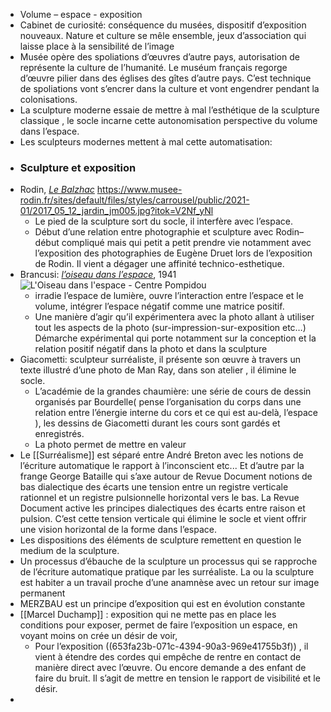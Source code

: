 - Volume – espace - exposition
- Cabinet de curiosité: conséquence du musées, dispositif d’exposition nouveaux. Nature et culture se mêle ensemble, jeux d’association qui laisse place à la sensibilité de l’image
- Musée opère des spoliations d’œuvres d’autre pays, autorisation de représente la culture de l’humanité. Le muséum français regorge d’œuvre pilier dans des églises des gîtes d’autre pays. C’est technique de spoliations vont s’encrer dans la culture et vont engendrer pendant la colonisations.
- La sculpture moderne essaie de mettre à mal l’esthétique de la sculpture classique , le socle incarne cette autonomisation perspective du volume dans l’espace.
- Les sculpteurs modernes mettent à mal cette automatisation:
- ### Sculpture et exposition
- Rodin, [*Le Balzhac*](https://www.musee-rodin.fr/ressources/focus-sur-oeuvre/balzac) https://www.musee-rodin.fr/sites/default/files/styles/carrousel/public/2021-01/2017_05_12_jardin_jm005.jpg?itok=V2Nf_yNl
	- Le pied de la sculpture sort du socle, il interfère avec l’espace.
	- Début d’une relation entre photographie et sculpture avec Rodin– début compliqué mais qui petit a petit prendre vie notamment avec l’exposition des photographies de Eugène Druet lors de l’exposition de Rodin. Il vient a dégager une affinité technico-esthetique.
- Brancusi: [*l’oiseau dans l’espace*](https://www.centrepompidou.fr/fr/ressources/oeuvre/cbLy4oX), 1941 ![L'Oiseau dans l'espace - Centre Pompidou](https://www.centrepompidou.fr/media/picture/f1/94/f19492dd834eacbfef4171db5df82fb5/thumb_large.jpg)
	- irradie l’espace de lumière, ouvre l’interaction entre l’espace et le volume, intégrer l’espace négatif comme une matrice positif.
	- Une manière d’agir qu’il expérimentera avec la photo allant à utiliser tout les aspects de la photo (sur-impression-sur-exposition etc…) Démarche expérimental qui porte notamment sur la conception et la relation positif négatif dans la photo et dans la sculpture
- Giacometti: sculpteur surréaliste, il présente son œuvre à travers un texte illustré d’une photo de Man Ray, dans son atelier , il élimine le socle.
	- L’académie de la grandes chaumière: une série de cours de dessin organisés par Bourdelle( pense l’organisation du corps dans une relation entre l’énergie interne du cors et ce qui est au-delà, l’espace ), les dessins de Giacometti durant les cours sont gardés et enregistrés.
	- La photo permet de mettre en valeur
- Le [[Surréalisme]] est séparé entre André Breton avec les notions de l’écriture automatique le rapport à l’inconscient etc... Et d’autre par la frange George Bataille qui s’axe autour de Revue Document notions de bas dialectique des écarts une tension entre un registre verticale rationnel et un registre pulsionnelle horizontal vers le bas. La Revue Document active les principes dialectiques des écarts entre raison et pulsion. C’est cette tension verticale qui élimine le socle et vient offrir une vision horizontal de la forme dans l’espace.
- Les dispositions des éléments de sculpture remettent en question le medium de la sculpture.
- Un processus d’ébauche de la sculpture un processus qui se rapproche de l’écriture automatique pratique par les surréaliste. La ou la sculpture est habiter a un travail proche d’une anamnèse avec un retour sur image permanent
- MERZBAU est un principe d’exposition qui est en évolution constante
- [[Marcel Duchamp]] : exposition qui ne mette pas en place les conditions pour exposer, permet de faire l’exposition un espace, en voyant moins on crée un désir de voir,
	- Pour l’exposition ((653fa23b-071c-4394-90a3-969e41755b3f)) , il vient à étendre des cordes qui empêche de rentre en contact de manière direct avec l’œuvre. Ou encore demande a des enfant de faire du bruit. Il s’agit de mettre en tension le rapport de visibilité et le désir.
-